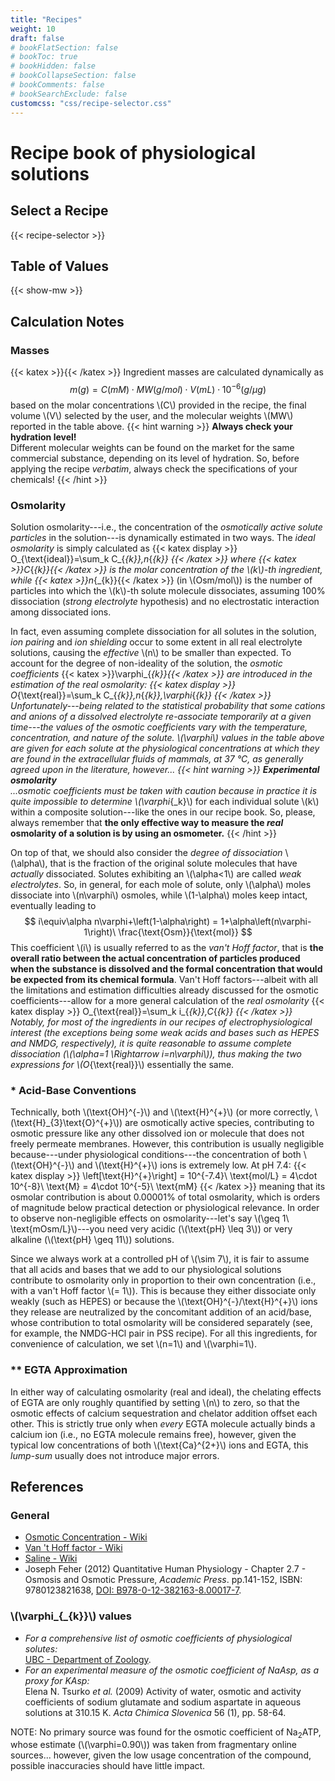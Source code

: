 ```yaml
---
title: "Recipes"
weight: 10
draft: false
# bookFlatSection: false
# bookToc: true
# bookHidden: false
# bookCollapseSection: false
# bookComments: false
# bookSearchExclude: false
customcss: "css/recipe-selector.css"
---
```


# Recipe book of physiological solutions
## Select a Recipe
{{< recipe-selector >}}

## Table of Values
{{< show-mw >}}

## Calculation Notes
### Masses
{{< katex >}}{{< /katex >}}
Ingredient masses are calculated dynamically as
$$
m{\scriptscriptstyle\left(g\right)}=C{\scriptscriptstyle\left(mM\right)}\cdot MW{\scriptscriptstyle\left(g/mol\right)}\cdot V{\scriptscriptstyle\left(mL\right)}\cdot 10^{-6}{\scriptscriptstyle\left(g/\mu g\right)}
$$
based on the molar concentrations \\(C\\) provided in the recipe, the final volume \\(V\\) selected by the user, and the molecular weights \\(MW\\) reported in the table above.
{{< hint warning >}}
__Always check your hydration level!__  
Different molecular weights can be found on the market for the same commercial substance, depending on its level of hydration.
So, before applying the recipe _verbatim_, always check the specifications of your chemicals!
{{< /hint >}}

### Osmolarity
Solution osmolarity---i.e., the concentration of the _osmotically active solute particles_ in the solution---is dynamically estimated in two ways.
The _ideal osmolarity_ is simply calculated as
{{< katex display >}}
O_{\text{ideal}}=\sum_k C_{_{k}}\,n_{_{k}}
{{< /katex >}}
where {{< katex >}}C_{_{k}}{{< /katex >}} is the molar concentration of the \\(k\\)-th ingredient, while {{< katex >}}n_{_{k}}{{< /katex >}} (in \\(Osm/mol\\)) is the number of particles into which the \\(k\\)-th solute molecule dissociates, assuming 100% dissociation (_strong electrolyte_ hypothesis) and no electrostatic interaction among dissociated ions.

In fact, even assuming complete dissociation for all solutes in the solution, _ion pairing_ and _ion shielding_ occur to some extent in all real electrolyte solutions, causing the _effective_ \\(n\\) to be smaller than expected.
To account for the degree of non-ideality of the solution, the _osmotic coefficients_ {{< katex >}}\varphi_{_{k}}{{< /katex >}} are introduced in the estimation of the _real osmolarity_:
{{< katex display >}}
O_{\text{real}}=\sum_k C_{_{k}}\,n_{_{k}}\,\varphi_{_{k}}
{{< /katex >}}
Unfortunately---being related to the statistical probability that some cations and anions of a dissolved electrolyte re-associate temporarily at a given time---the values of the osmotic coefficients vary with the temperature, concentration, and nature of the solute.
\\(\varphi\\) values in the table above are given for each solute at the physiological concentrations at which they are found in the extracellular fluids of mammals, at 37 °C, as generally agreed upon in the literature, however...
{{< hint warning >}}
__Experimental osmolarity__  
...osmotic coefficients must be taken with caution because in practice it is quite impossible to determine \\(\varphi_{_k}\\) for each individual solute \\(k\\) within a composite solution---like the ones in our recipe book.
So, please, always remember that __the only effective way to measure the _real_ osmolarity of a solution is by using an osmometer.__
{{< /hint >}}

On top of that, we should also consider the _degree of dissociation_ \\(\alpha\\), that is the fraction of the original solute molecules that have _actually_ dissociated.
Solutes exhibiting an \\(\alpha<1\\) are called _weak electrolytes_.
So, in general, for each mole of solute, only \\(\alpha\\) moles dissociate into \\(n\varphi\\) osmoles, while \\(1-\alpha\\) moles keep intact, eventually leading to
$$
i\equiv\alpha n\varphi+\left(1-\alpha\right) = 1+\alpha\left(n\varphi-1\right)\ \frac{\text{Osm}}{\text{mol}}
$$
This coefficient \\(i\\) is usually referred to as the _van't Hoff factor_, that is __the overall ratio between the actual concentration of particles produced when the substance is dissolved and the formal concentration that would be expected from its chemical formula__.
Van't Hoff factors---albeit with all the limitations and estimation difficulties already discussed for the osmotic coefficients---allow for a more general calculation of the _real osmolarity_
{{< katex display >}}
O_{\text{real}}=\sum_k i_{_{k}}\,C_{_{k}}
{{< /katex >}}
Notably, for most of the ingredients in our recipes of electrophysiological interest (the exceptions being some weak acids and bases such as HEPES and NMDG, respectively), it is quite reasonable to assume complete dissociation (\\(\alpha=1 \Rightarrow i=n\varphi\\)), thus making the two expressions for \\(O_{\text{real}}\\) essentially the same.

### * Acid-Base Conventions
Technically, both \\(\text{OH}^{-}\\) and \\(\text{H}^{+}\\) (or more correctly, \\(\text{H}_{3}\text{O}^{+}\\)) are osmotically active species, contributing to osmotic pressure like any other dissolved ion or molecule that does not freely permeate membranes.
However, this contribution is usually negligible because---under physiological conditions---the concentration of both \\(\text{OH}^{-}\\) and \\(\text{H}^{+}\\) ions is extremely low.
At pH 7.4:
{{< katex display >}}
\left[\text{H}^{+}\right] = 10^{-7.4}\ \text{mol/L} = 4\cdot 10^{-8}\ \text{M} = 4\cdot 10^{-5}\ \text{mM}
{{< /katex >}}
meaning that its osmolar contribution is about 0.00001% of total osmolarity, which is orders of magnitude below practical detection or physiological relevance.
In order to observe non-negligible effects on osmolarity---let's say \\(\geq 1\ \text{mOsm/L}\\)---you need very acidic (\\(\text{pH} \leq 3\\)) or very alkaline (\\(\text{pH} \geq 11\\)) solutions.

Since we always work at a controlled pH of \\(\sim 7\\), it is fair to assume that all acids and bases that we add to our physiological solutions contribute to osmolarity only in proportion to their own concentration (i.e., with a van't Hoff factor \\(= 1\\)).
This is because they either dissociate only weakly (such as HEPES) or because the \\(\text{OH}^{-}/\text{H}^{+}\\) ions they release are neutralized by the concomitant addition of an acid/base, whose contribution to total osmolarity will be considered separately (see, for example, the NMDG-HCl pair in PSS recipe).
For all this ingredients, for convenience of calculation, we set \\(n=1\\) and \\(\varphi=1\\).

### ** EGTA Approximation
In either way of calculating osmolarity (real and ideal), the chelating effects of EGTA are only roughly quantified by setting \\(n\\) to zero, so that the osmotic effects of calcium sequestration and chelator addition offset each other.
This is strictly true only when _every_ EGTA molecule actually binds a calcium ion (i.e., no EGTA molecule remains free), however, given the typical low concentrations of both \\(\text{Ca}^{2+}\\) ions and EGTA, this _lump-sum_ usually does not introduce major errors.

## References
### General
- [Osmotic Concentration - Wiki](https://en.wikipedia.org/wiki/Osmotic_concentration)
- [Van 't Hoff factor - Wiki](https://en.wikipedia.org/wiki/Van_%27t_Hoff_factor)
- [Saline - Wiki](https://en.wikipedia.org/wiki/Saline_(medicine))
- Joseph Feher (2012) Quantitative Human Physiology - Chapter 2.7 - Osmosis and Osmotic Pressure, _Academic Press_. pp.141-152, ISBN: 9780123821638, [DOI: B978-0-12-382163-8.00017-7](https://doi.org/10.1016/B978-0-12-382163-8.00017-7).

### \\(\varphi_{_{k}}\\) values
- _For a comprehensive list of osmotic coefficients of physiological solutes:_  
[UBC - Department of Zoology](https://www.zoology.ubc.ca/~biomania/tutorial/osmosis/fr01.htm).
- _For an experimental measure of the osmotic coefficient of NaAsp, as a proxy for KAsp:_  
Elena N. Tsurko _et al._ (2009) Activity of water, osmotic and activity coefficients of sodium glutamate and sodium aspartate in aqueous solutions at 310.15 K. _Acta Chimica Slovenica_ 56 (1), pp. 58-64.

NOTE: No primary source was found for the osmotic coefficient of Na<sub>2</sub>ATP, whose  estimate (\\(\varphi=0.90\\)) was taken from fragmentary online sources... however, given the low usage concentration of the compound, possible inaccuracies should have little impact.
